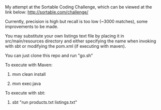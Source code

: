 My attempt at the Sortable Coding Challenge, which can be viewed at the link below:
http://sortable.com/challenge/

Currently, precision is high but recall is too low (~3000 matches), some improvements to be made.

You may substitute your own listings text file by placing it in src/main/resources directory and either specifying the name when invoking with sbt or modifying the pom.xml (if executing with maven).

You can just clone this repo and run "go.sh"

To execute with Maven:

1. mvn clean install

2. mvn exec:java


To execute with sbt:

1. sbt "run products.txt listings.txt"


